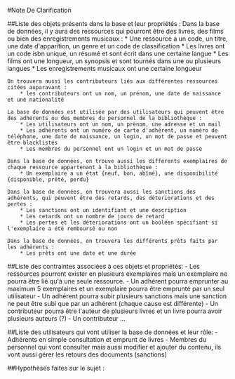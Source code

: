#Note De Clarification

##Liste des objets présents dans la base et leur propriétés :
    Dans la base de données, il y aura des ressources qui pourront être des livres, des films ou bien des enregistrements musicaux :
        * Une ressource a un code, un titre, une date d'apparition, un genre et un code de classification
        * Les livres ont un code isbn unique, un résumé et sont écrit dans une certaine langue
        * Les films ont une longueur, un synopsis et sont tournés dans une ou plusieurs langues
        * Les enregistrements musicaux ont une certaine longueur
        
    On trouvera aussi les contributeurs liés aux différentes ressources citées auparavant :
        * les contributeurs ont un nom, un prénom, une date de naissance et une nationalité
        
    La base de données est utilisée par des utilisateurs qui peuvent être des adhérents ou des membres du personnel de la bibliothèque :
        * Les utilisateurs ont un nom, un prénom, une adresse et un mail
        * Les adhérents ont un numéro de carte d'adhérent, un numéro de téléphone, une date de naissance, un login, un mot de passe et peuvent être blacklistés
        * Les membres du personnel ont un login et un mot de passe
        
    Dans la base de données, on trouve aussi les différents exemplaires de chaque ressource appartenant à la bibliothèque :
        * Un exemplaire a un état {neuf, bon, abîmé}, une disponibilité {disponible, prêté, perdu}
        
    Dans la base de données, on trouvera aussi les sanctions des adhérents, qui peuvent être des retards, des déteriorations et des pertes :
        * Les sanctions ont un identifiant et une description
        * Les retards ont un nombre de jours de retard
        * Les pertes et les déteriorations ont un booléen spécifiant si l'exemplaire a été remboursé ou non
        
    Dans la base de données, on trouvera les différents prêts faits par les adhérents :
        * Les prêts ont une date et une durée

##Liste des contraintes associées à ces objets et propriétés:
    - Les ressources pourront exister en plusieurs exemplaires mais un exemplaire ne pourra être lié qu'à une seule ressource.
    - Un adhérent pourra emprunter au maximum 5 exemplaires et un exemplaire pourra être emprunté par un seul utilisateur
    - Un adhérent pourra subir plusieurs sanctions mais une sanction ne peut être subi que par un adhérent (chaque cause est différente)
    - Un contributeur pourra être l'auteur de plusieurs livres et un livre pourra avoir plusieurs auteurs (?)
    - Un contributeur ...

##Liste des utilisateurs qui vont utiliser la base de données et leur rôle:
    - Adhérents en simple consultation et emprunt de livres
    - Membres du personnel qui vont consulter mais aussi modifier et ajouter du contenu, ils vont aussi gérer les retours des documents (sanctions)

##Hypothèses faites sur le sujet :
